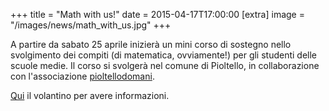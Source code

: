 +++
title = "Math with us!"
date = 2015-04-17T17:00:00
[extra]
image = "/images/news/math_with_us.jpg"
+++

A partire da sabato 25 aprile inizierà un mini corso di sostegno nello svolgimento dei compiti
(di matematica, ovviamente!) per gli studenti delle scuole medie.
Il corso si svolgerà nel comune di Pioltello, in collaborazione con l'associazione [pioltellodomani][1].

[Qui][2] il volantino per avere informazioni.

[1]: http://pioltellodomani.it/
[2]: /volantini/mathwithus.pdf
